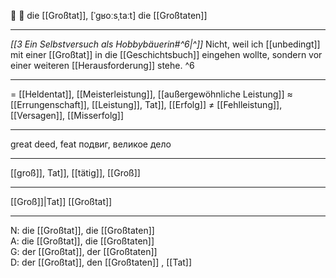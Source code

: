 🏅 🔴 die [[Großtat]], [ˈɡʁoːsˌtaːt]
die [[Großtaten]]

---

_[[3  Ein Selbstversuch als Hobbybäuerin#^6|^]]_ Nicht, weil ich [[unbedingt]] mit einer [[Großtat]] in die [[Geschichtsbuch]] eingehen wollte, sondern vor einer weiteren [[Herausforderung]] stehe. ^6

---

= [[Heldentat]], [[Meisterleistung]], [[außergewöhnliche Leistung]]
≈ [[Errungenschaft]], [[Leistung]], Tat]], [[Erfolg]]
≠ [[Fehlleistung]], [[Versagen]], [[Misserfolg]]

---

great deed, feat
подвиг, великое дело

---

[[groß]], Tat]], [[tätig]], [[Groß]]

---

[[Groß]]|Tat]]
[[Großtat]]

---

N: die [[Großtat]], die [[Großtaten]]  
A: die [[Großtat]], die [[Großtaten]]  
G: der [[Großtat]], der [[Großtaten]]  
D: der [[Großtat]], den [[Großtaten]]
, [[Tat]]
